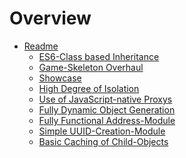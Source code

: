 # Overview

- [Readme][0]
  - [ES6-Class based Inheritance][1]
  - [Game-Skeleton Overhaul][2]
  - [Showcase][3]
  - [High Degree of Isolation][4]
  - [Use of JavaScript-native Proxys][5]
  - [Fully Dynamic Object Generation][6]
  - [Fully Functional Address-Module][7]
  - [Simple UUID-Creation-Module][8]
  - [Basic Caching of Child-Objects][9]

[0]:</#proof-of-concept-for-rebasing-the-core-object-structure-on-prototype-inheritance>
[1]:</#es6-class-based-inheritance>
[2]:<#game-skeleton-overhaul>
[3]:</#two-basic-scripts-showcasing-the-poc>
[4]:</#High-Degree-of-Isolation-on-every-Object-helping-against-unpredictable-Code-Execution>
[5]:</#use-of-javascript-native-proxys-implemented-deep-in-the-core-code>
[6]:</#fully-dynamic-object-generation-allowing-runtime-creation-of-complete-games>
[7]:</#fully-functional-address-module-able-to-resolve-both-absolute-and-relative-addresses>
[8]:</#simple-uuid-creation-module-and-global-index>
[9]:</#basic-caching-of-child-objects-allowing-fast-retrieval-of-children>
